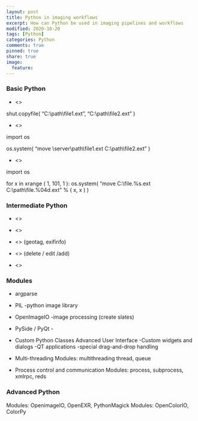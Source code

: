 ```yaml
---
layout: post
title: Python in imaging workflows
excerpt: How can Python be used in imaging pipelines and workflows
modified: 2020-10-20
tags: [Python]
categories: Python
comments: true
pinned: true
share: true
image:
  feature:
---
```

### Basic Python

* <<copy a file>>

shut.copyfile( “C:\path\file1.ext”, “C:\path\file2.ext” )

* <<rename a file>>

import os

os.system( “move \\server\path\file1.ext C:\path\file2.ext” )

* <<re-sequence files>>

import os

for x in xrange ( 1, 101, 1 ):
	os.system( “move C:\file.%s.ext C:\path\file.%04d.ext” % ( x, x ) )

### Intermediate Python

* <<scan directories and apply an operation on specific file types>>

* <<converting image from file format A to file format B>>

* <<scanning for an image with specific metadata>> (geotag, exifinfo)

* <<modify Image Metadata>> (delete / edit /add)

* <<resize all images above a specific resolution>>

### Modules

* argparse

* PIL -python image library

* OpenImageIO -image processing (create slates)

* PySide / PyQt -

* Custom Python Classes
Advanced User Interface
	-Custom widgets and dialogs
	-QT applications
	-special drag-and-drop handling

* Multi-threading
Modules: multithreading thread, queue

* Process control and communication
Modules: process, subprocess, xmlrpc, reds

### Advanced Python
Modules: OpenimageIO, OpenEXR, PythonMagick
Modules: OpenColorIO, ColorPy
